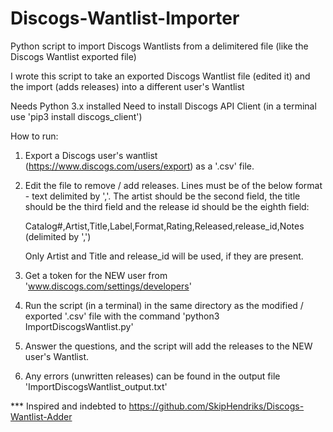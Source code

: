# Discogs-Wantlist-Importer
Python script to import Discogs Wantlists from a delimitered file (like the Discogs Wantlist exported file)

I wrote this script to take an exported Discogs Wantlist file (edited it) and the import (adds releases) into a different user's Wantlist

Needs Python 3.x installed
Need to install Discogs API Client (in a terminal use 'pip3 install discogs_client')

How to run:
1. Export a Discogs user's wantlist (https://www.discogs.com/users/export) as a '.csv' file.
2. Edit the file to remove / add releases. Lines must be of the below format - text delimited by ','. 
   The artist should be the second field, the title should be the third field and the release id should be the eighth field:

      Catalog#,Artist,Title,Label,Format,Rating,Released,release_id,Notes (delimited by ',')  

   Only Artist and Title and release_id will be used, if they are present.

3. Get a token for the NEW user from 'www.discogs.com/settings/developers'
4. Run the script (in a terminal) in the same directory as the modified / exported '.csv' file with the command 'python3 ImportDiscogsWantlist.py'
5. Answer the questions, and the script will add the releases to the NEW user's Wantlist.
6. Any errors (unwritten releases) can be found in the output file 'ImportDiscogsWantlist_output.txt'

*** Inspired and indebted to https://github.com/SkipHendriks/Discogs-Wantlist-Adder
